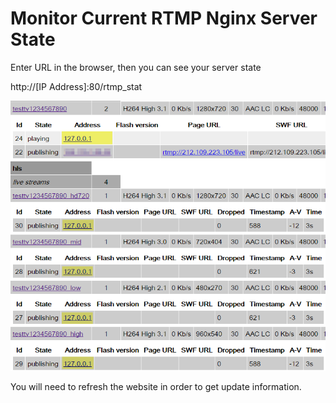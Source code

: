 # Monitor Current RTMP Nginx Server State

Enter URL in the browser, then you can see your server state

http://[IP Address]:80/rtmp_stat

![RTMP_STATE](./../../images/rtmp_stat.png)

You will need to refresh the website in order to get update information.
